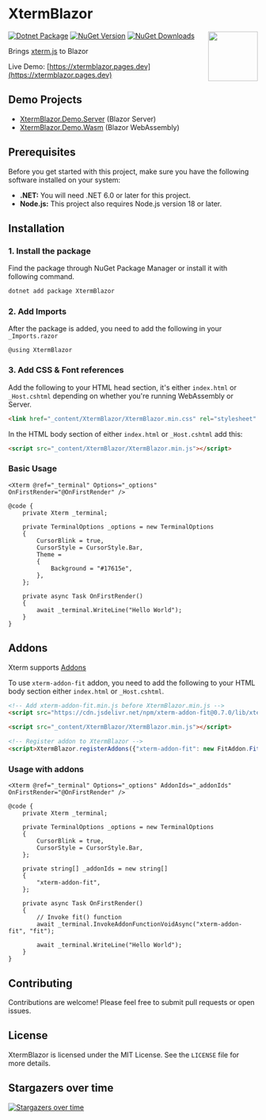 # XtermBlazor

<img align="right" width="100" height="100" src="https://github.com/BattlefieldDuck/XtermBlazor/assets/29337428/244eb056-4bb1-43a2-85b4-1909034c3ddf">

[![Dotnet Package](https://github.com/BattlefieldDuck/XtermBlazor/actions/workflows/dotnet-package.yml/badge.svg)](https://github.com/BattlefieldDuck/XtermBlazor/actions/workflows/dotnet-package.yml)
[![NuGet Version](http://img.shields.io/nuget/v/XtermBlazor.svg?style=flat)](https://www.nuget.org/packages/XtermBlazor/)
[![NuGet Downloads](https://img.shields.io/nuget/dt/XtermBlazor.svg)](https://www.nuget.org/packages/XtermBlazor/)

Brings [xterm.js](https://github.com/xtermjs/xterm.js) to Blazor

Live Demo: [https://xtermblazor.pages.dev](https://xtermblazor.pages.dev)

## Demo Projects

- [XtermBlazor.Demo.Server](/XtermBlazor.Demo.Server/Pages/Index.razor) (Blazor Server)
- [XtermBlazor.Demo.Wasm](/XtermBlazor.Demo.Wasm/Pages/Index.razor) (Blazor WebAssembly)

## Prerequisites

Before you get started with this project, make sure you have the following software installed on your system:

- **.NET:** You will need .NET 6.0 or later for this project.
- **Node.js:** This project also requires Node.js version 18 or later.

## Installation

### 1. Install the package

Find the package through NuGet Package Manager or install it with following command.

```sh
dotnet add package XtermBlazor
```

### 2. Add Imports

After the package is added, you need to add the following in your `_Imports.razor`

```razor
@using XtermBlazor
```

### 3. Add CSS & Font references

Add the following to your HTML head section, it's either `index.html` or `_Host.cshtml` depending on whether you're running WebAssembly or Server.

```html
<link href="_content/XtermBlazor/XtermBlazor.min.css" rel="stylesheet" />
```

In the HTML body section of either `index.html` or `_Host.cshtml` add this:

```html
<script src="_content/XtermBlazor/XtermBlazor.min.js"></script>
```

### Basic Usage

```razor
<Xterm @ref="_terminal" Options="_options" OnFirstRender="@OnFirstRender" />

@code {
    private Xterm _terminal;

    private TerminalOptions _options = new TerminalOptions
    {
        CursorBlink = true,
        CursorStyle = CursorStyle.Bar,
        Theme =
        {
            Background = "#17615e",
        },
    };

    private async Task OnFirstRender()
    {
        await _terminal.WriteLine("Hello World");
    }
}
```

## Addons
Xterm supports [Addons](https://github.com/xtermjs/xterm.js/tree/master/addons)

To use `xterm-addon-fit` addon, you need to add the following to your HTML body section either `index.html` or `_Host.cshtml`.

```html
<!-- Add xterm-addon-fit.min.js before XtermBlazor.min.js -->
<script src="https://cdn.jsdelivr.net/npm/xterm-addon-fit@0.7.0/lib/xterm-addon-fit.min.js"></script>

<script src="_content/XtermBlazor/XtermBlazor.min.js"></script>

<!-- Register addon to XtermBlazor -->
<script>XtermBlazor.registerAddons({"xterm-addon-fit": new FitAddon.FitAddon()});</script>
```

### Usage with addons

```razor
<Xterm @ref="_terminal" Options="_options" AddonIds="_addonIds" OnFirstRender="@OnFirstRender" />

@code {
    private Xterm _terminal;

    private TerminalOptions _options = new TerminalOptions
    {
        CursorBlink = true,
        CursorStyle = CursorStyle.Bar,
    };

    private string[] _addonIds = new string[]
    {
        "xterm-addon-fit",
    };

    private async Task OnFirstRender()
    {
        // Invoke fit() function
        await _terminal.InvokeAddonFunctionVoidAsync("xterm-addon-fit", "fit");

        await _terminal.WriteLine("Hello World");
    }
}
```

## Contributing
Contributions are welcome! Please feel free to submit pull requests or open issues.

## License
XtermBlazor is licensed under the MIT License. See the `LICENSE` file for more details.

## Stargazers over time
[![Stargazers over time](https://starchart.cc/BattlefieldDuck/XtermBlazor.svg?variant=adaptive)](https://starchart.cc/BattlefieldDuck/XtermBlazor)
